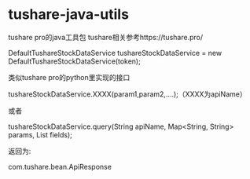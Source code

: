 # tushare-java-utils

tushare pro的java工具包 tushare相关参考https://tushare.pro/

DefaultTushareStockDataService tushareStockDataService = new DefaultTushareStockDataService(token);

类似tushare pro的python里实现的接口

tushareStockDataService.XXXX(param1,param2,....);（XXXX为apiName）

或者

tushareStockDataService.query(String apiName, Map<String, String> params, List<String> fields);
  
返回为:

com.tushare.bean.ApiResponse
 
